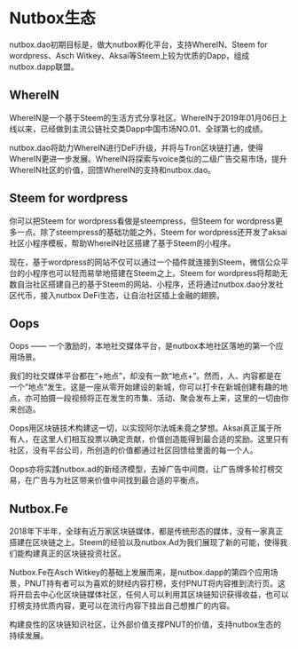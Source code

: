# Nutbox生态

nutbox.dao初期目标是，做大nutbox孵化平台，支持WhereIN、Steem for wordpress、Asch Witkey、Aksai等Steem上较为优质的Dapp，组成nutbox.dapp联盟。

## WhereIN

WhereIN是一个基于Steem的生活方式分享社区。WhereIN于2019年01月06日上线以来，已经做到主流公链社交类Dapp中国市场NO.01、全球第七的成绩。

nutbox.dao将助力WhereIN进行DeFi升级，并将与Tron区块链打通，使得WhereIN更进一步发展。WhereIN将探索与voice类似的二级广告交易市场，提升WhereIN社区的价值，回馈WhereIN的支持和nutbox.dao。

## Steem for wordpress

你可以把Steem for wordpress看做是steempress，但Steem for wordpress更多一点。除了steempress的基础功能之外，Steem for wordpress还开发了aksai社区小程序模板，帮助WhereIN社区搭建了基于Steem的小程序。

现在，基于wordpress的网站不仅可以通过一个插件就连接到Steem，微信公众平台的小程序也可以轻而易举地搭建在Steem之上。Steem for wordpress将帮助无数自治社区搭建自己的基于Steem的网站、小程序，还将通过nutbox.dao分发社区代币，接入nutbox DeFi生态，让自治社区插上金融的翅膀。

## Oops

Oops —— 一个激励的，本地社交媒体平台，是nutbox本地社区落地的第一个应用场景。

我们的社交媒体平台都在“+地点”，却没有一款“地点+”。然而，人、内容都是在一个”地点“发生。这是一座从零开始建设的新城，你可以打卡在新城创建有趣的地点，亦可拍摄一段视频将正在发生的市集、活动、聚会发布上来，这里的一切由你来创造。

Oops用区块链技术构建这一切，以实现阿尔法城未竟之梦想。Aksai真正属于所有人，在这里人们相互投票以确定贡献，价值创造能得到最合适的奖励。这里只有社区，没有平台公司，所创造的价值都通过社区回馈给里面的每一个人。

Oops亦将实践nutbox.ad的新经济模型，去掉广告中间商，让广告牌多轮打榜交易，在广告与为社区带来价值中间找到最合适的平衡点。

## Nutbox.Fe

2018年下半年，全球有近万家区块链媒体，都是传统形态的媒体，没有一家真正搭建在区块链之上。Steem的经验以及nutbox.Ad为我们展现了新的可能，使得我们能构建真正的区块链投资社区。

Nutbox.Fe在Asch Witkey的基础上发展而来，是nutbox.dapp的第四个应用场景，PNUT持有者可以为喜欢的财经内容打榜，支付PNUT将内容推到流行页。这将开启去中心化区块链媒体社区，任何人可以利用其区块链知识获得收益，也可以打榜支持优质内容，更可以在流行内容下挂出自己想推广的内容。

构建良性的区块链知识社区，让外部价值支撑PNUT的价值，支持nutbox生态的持续发展。

